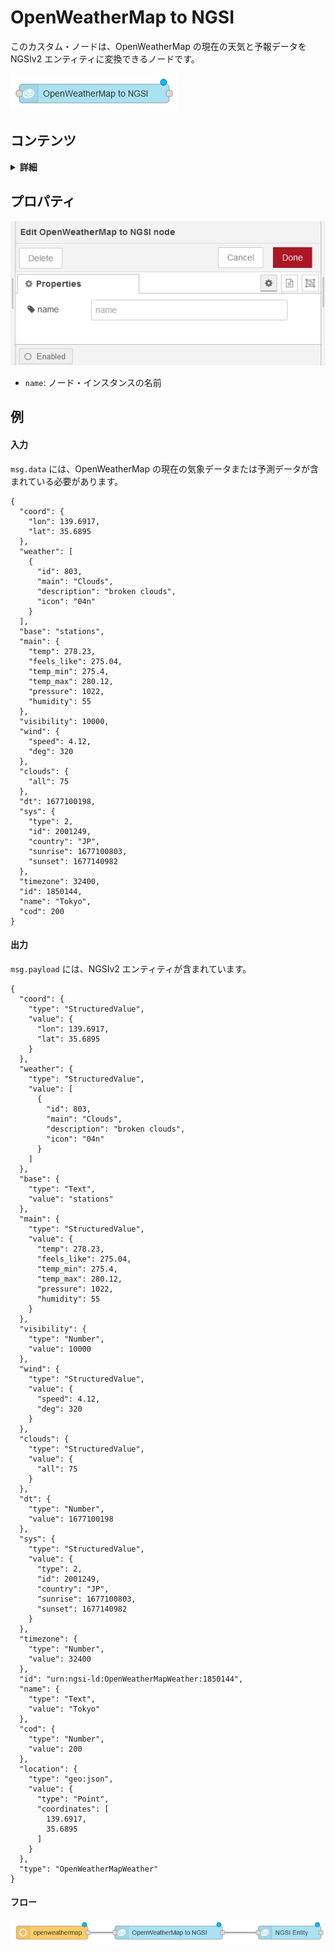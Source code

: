 # OpenWeatherMap to NGSI

このカスタム・ノードは、OpenWeatherMap の現在の天気と予報データを NGSIv2 エンティティに変換できるノードです。

![](https://raw.githubusercontent.com/lets-fiware/node-red-contrib-letsfiware-NGSI/gh-pages/images/openweathermap-to-ngsi/openweathermap-to-ngsi-01.png)

## コンテンツ

<details>
<summary><strong>詳細</strong></summary>

-   [プロパティ](#properties)
-   [例](#example)

</details>

## プロパティ

![](https://raw.githubusercontent.com/lets-fiware/node-red-contrib-letsfiware-NGSI/gh-pages/images/openweathermap-to-ngsi/openweathermap-to-ngsi-02.png)

-   `name`: ノード・インスタンスの名前

## 例

#### 入力

`msg.data` には、OpenWeatherMap の現在の気象データまたは予測データが含まれている必要があります。

```
{
  "coord": {
    "lon": 139.6917,
    "lat": 35.6895
  },
  "weather": [
    {
      "id": 803,
      "main": "Clouds",
      "description": "broken clouds",
      "icon": "04n"
    }
  ],
  "base": "stations",
  "main": {
    "temp": 278.23,
    "feels_like": 275.04,
    "temp_min": 275.4,
    "temp_max": 280.12,
    "pressure": 1022,
    "humidity": 55
  },
  "visibility": 10000,
  "wind": {
    "speed": 4.12,
    "deg": 320
  },
  "clouds": {
    "all": 75
  },
  "dt": 1677100198,
  "sys": {
    "type": 2,
    "id": 2001249,
    "country": "JP",
    "sunrise": 1677100803,
    "sunset": 1677140982
  },
  "timezone": 32400,
  "id": 1850144,
  "name": "Tokyo",
  "cod": 200
}
```

#### 出力

`msg.payload` には、NGSIv2 エンティティが含まれています。

```
{
  "coord": {
    "type": "StructuredValue",
    "value": {
      "lon": 139.6917,
      "lat": 35.6895
    }
  },
  "weather": {
    "type": "StructuredValue",
    "value": [
      {
        "id": 803,
        "main": "Clouds",
        "description": "broken clouds",
        "icon": "04n"
      }
    ]
  },
  "base": {
    "type": "Text",
    "value": "stations"
  },
  "main": {
    "type": "StructuredValue",
    "value": {
      "temp": 278.23,
      "feels_like": 275.04,
      "temp_min": 275.4,
      "temp_max": 280.12,
      "pressure": 1022,
      "humidity": 55
    }
  },
  "visibility": {
    "type": "Number",
    "value": 10000
  },
  "wind": {
    "type": "StructuredValue",
    "value": {
      "speed": 4.12,
      "deg": 320
    }
  },
  "clouds": {
    "type": "StructuredValue",
    "value": {
      "all": 75
    }
  },
  "dt": {
    "type": "Number",
    "value": 1677100198
  },
  "sys": {
    "type": "StructuredValue",
    "value": {
      "type": 2,
      "id": 2001249,
      "country": "JP",
      "sunrise": 1677100803,
      "sunset": 1677140982
    }
  },
  "timezone": {
    "type": "Number",
    "value": 32400
  },
  "id": "urn:ngsi-ld:OpenWeatherMapWeather:1850144",
  "name": {
    "type": "Text",
    "value": "Tokyo"
  },
  "cod": {
    "type": "Number",
    "value": 200
  },
  "location": {
    "type": "geo:json",
    "value": {
      "type": "Point",
      "coordinates": [
        139.6917,
        35.6895
      ]
    }
  },
  "type": "OpenWeatherMapWeather"
}
```

#### フロー

![](https://raw.githubusercontent.com/lets-fiware/node-red-contrib-letsfiware-NGSI/gh-pages/images/openweathermap-to-ngsi/openweathermap-to-ngsi-03.png)